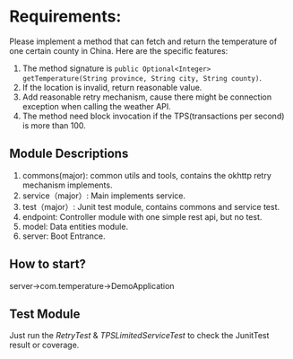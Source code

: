 # Requirements:
Please implement a method that can fetch and return the temperature of one certain county in China. Here are the specific features:
1. The method signature is `public Optional<Integer> getTemperature(String province, String city, String county)`.
2. If the location is invalid, return reasonable value.
3. Add reasonable retry mechanism, cause there might be connection exception when calling the weather API.
4. The method need block invocation if the TPS(transactions per second) is more than 100.

## Module Descriptions
1. commons(major): common utils and tools, contains the okhttp retry mechanism implements.
2. service（major）: Main implements service.
3. test（major）: Junit test module, contains commons and service test. 
4. endpoint: Controller module with one simple rest api, but no test.
5. model: Data entities module.
6. server: Boot Entrance.

## How to start?
 server->com.temperature->DemoApplication
 
## Test Module
Just run the *RetryTest* & *TPSLimitedServiceTest* to check the JunitTest result or coverage.

